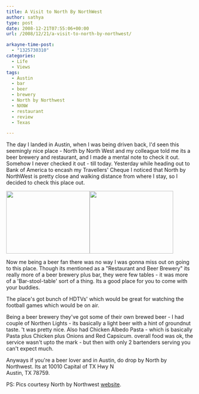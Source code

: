 ```yaml
---
title: A Visit to North By NorthWest
author: sathya
type: post
date: 2008-12-21T07:55:06+00:00
url: /2008/12/21/a-visit-to-north-by-northwest/

arkayne-time-post:
  - "1325730310"
categories:
  - Life
  - Views
tags:
  - Austin
  - bar
  - beer
  - brewery
  - North by Northwest
  - NXNW
  - restaurant
  - review
  - Texas

---
```

The day I landed in Austin, when I was being driven back, I'd seen this seemingly nice place - North by North West and my colleague told me its a beer brewery and restaurant, and I made a mental note to check it out. Somehow I never checked it out - till today. Yesterday while heading out to Bank of America to encash my Travellers' Cheque I noticed that North by NorthWest is pretty close and walking distance from where I stay, so I decided to check this place out.

<img class="alignnone" title="North by Northwest" src="https://nxnwbrew.com/images/exterior/ext_siloday_small_02.jpg" alt="" width="224" height="168" /><img class="alignnone" title="North by Northwest" src="https://nxnwbrew.com/images/brewery/brew_viewtodining_01.jpg" alt="" width="224" height="168" /> 

<!--more-->

Now me being a beer fan there was no way I was gonna miss out on going to this place. Though its mentioned as a "Restaurant and Beer Brewery" its really more of a beer brewery plus bar, they were few tables - it was more of a 'Bar-stool-table' sort of a thing. Its a good place for you to come with your buddies.

The place's got bunch of HDTVs' which would be great for watching the football games which would be on air.

Being a beer brewery they've got some of their own brewed beer - I had couple of Northen Lights - its basically a light beer with a hint of groundnut taste. 't was pretty nice. Also had Chicken Albedo Pasta - which is basically Pasta plus Chicken plus Onions and Red Capsicum. overall food was ok, the service wasn't upto the mark - but then with only 2 bartenders serving you can't expect much.

Anyways if you're a beer lover and in Austin, do drop by North by Northwest. Its at 10010 Capital of TX Hwy N  
Austin, TX 78759.

PS: Pics courtesy North by Northwest <a href="https://nxnwbrew.com/index.php" target="_blank">website</a>.
